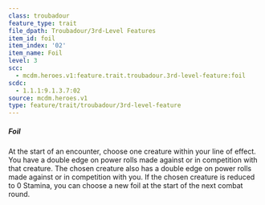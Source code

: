 ```yaml
---
class: troubadour
feature_type: trait
file_dpath: Troubadour/3rd-Level Features
item_id: foil
item_index: '02'
item_name: Foil
level: 3
scc:
  - mcdm.heroes.v1:feature.trait.troubadour.3rd-level-feature:foil
scdc:
  - 1.1.1:9.1.3.7:02
source: mcdm.heroes.v1
type: feature/trait/troubadour/3rd-level-feature
---
```


##### Foil

At the start of an encounter, choose one creature within your line of effect. You have a double edge on power rolls made against or in competition with that creature. The chosen creature also has a double edge on power rolls made against or in competition with you. If the chosen creature is reduced to 0 Stamina, you can choose a new foil at the start of the next combat round.
